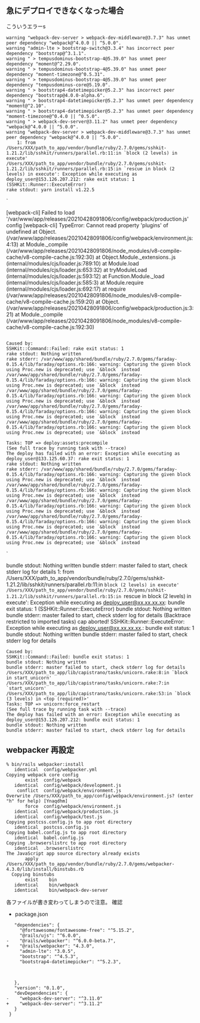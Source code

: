 <!--
title:   Rails6 デプロイ エラーのメモ
tags:    Rails
id:      207f976f0e6d8a1e50da
private: false
-->
## 急にデプロイできなくなった場合
こういうエラーs

```
warning "webpack-dev-server > webpack-dev-middleware@3.7.3" has unmet peer dependency "webpack@^4.0.0 || ^5.0.0".
warning "admin-lte > bootstrap-switch@3.3.4" has incorrect peer dependency "bootstrap@^3.1.1".
warning " > tempusdominus-bootstrap-4@5.39.0" has unmet peer dependency "moment@^2.29.0".
warning " > tempusdominus-bootstrap-4@5.39.0" has unmet peer dependency "moment-timezone@^0.5.31".
warning " > tempusdominus-bootstrap-4@5.39.0" has unmet peer dependency "tempusdominus-core@5.19.0".
warning " > bootstrap4-datetimepicker@5.2.3" has incorrect peer dependency "bootstrap@4.0.0-alpha.6".
warning " > bootstrap4-datetimepicker@5.2.3" has unmet peer dependency "moment@^2.10".
warning " > bootstrap4-datetimepicker@5.2.3" has unmet peer dependency "moment-timezone@^0.4.0 || ^0.5.0".
warning " > webpack-dev-server@3.11.2" has unmet peer dependency "webpack@^4.0.0 || ^5.0.0".
warning "webpack-dev-server > webpack-dev-middleware@3.7.3" has unmet peer dependency "webpack@^4.0.0 || ^5.0.0".
	1: from /Users/XXX/path_to_app/vendor/bundle/ruby/2.7.0/gems/sshkit-1.21.2/lib/sshkit/runners/parallel.rb:11:in `block (2 levels) in execute'
/Users/XXX/path_to_app/vendor/bundle/ruby/2.7.0/gems/sshkit-1.21.2/lib/sshkit/runners/parallel.rb:15:in `rescue in block (2 levels) in execute': Exception while executing as deploy_user@153.126.207.212: rake exit status: 1 (SSHKit::Runner::ExecuteError)
rake stdout: yarn install v1.22.5
```

`

[webpack-cli] Failed to load '/var/www/app/releases/20210428091806/config/webpack/production.js' config
[webpack-cli] TypeError: Cannot read property 'plugins' of undefined
    at Object.<anonymous> (/var/www/app/releases/20210428091806/config/webpack/environment.js:4:13)
    at Module._compile (/var/www/app/releases/20210428091806/node_modules/v8-compile-cache/v8-compile-cache.js:192:30)
    at Object.Module._extensions..js (internal/modules/cjs/loader.js:789:10)
    at Module.load (internal/modules/cjs/loader.js:653:32)
    at tryModuleLoad (internal/modules/cjs/loader.js:593:12)
    at Function.Module._load (internal/modules/cjs/loader.js:585:3)
    at Module.require (internal/modules/cjs/loader.js:692:17)
    at require (/var/www/app/releases/20210428091806/node_modules/v8-compile-cache/v8-compile-cache.js:159:20)
    at Object.<anonymous> (/var/www/app/releases/20210428091806/config/webpack/production.js:3:21)
    at Module._compile  (/var/www/app/releases/20210428091806/node_modules/v8-compile-cache/v8-compile-cache.js:192:30)


```

Caused by:
SSHKit::Command::Failed: rake exit status: 1
rake stdout: Nothing written
rake stderr: /var/www/app/shared/bundle/ruby/2.7.0/gems/faraday-0.15.4/lib/faraday/options.rb:166: warning: Capturing the given block using Proc.new is deprecated; use `&block` instead
/var/www/app/shared/bundle/ruby/2.7.0/gems/faraday-0.15.4/lib/faraday/options.rb:166: warning: Capturing the given block using Proc.new is deprecated; use `&block` instead
/var/www/app/shared/bundle/ruby/2.7.0/gems/faraday-0.15.4/lib/faraday/options.rb:166: warning: Capturing the given block using Proc.new is deprecated; use `&block` instead
/var/www/app/shared/bundle/ruby/2.7.0/gems/faraday-0.15.4/lib/faraday/options.rb:166: warning: Capturing the given block using Proc.new is deprecated; use `&block` instead
/var/www/app/shared/bundle/ruby/2.7.0/gems/faraday-0.15.4/lib/faraday/options.rb:166: warning: Capturing the given block using Proc.new is deprecated; use `&block` instead

Tasks: TOP => deploy:assets:precompile
(See full trace by running task with --trace)
The deploy has failed with an error: Exception while executing as deploy_user@133.125.60.37: rake exit status: 1
rake stdout: Nothing written
rake stderr: /var/www/app/shared/bundle/ruby/2.7.0/gems/faraday-0.15.4/lib/faraday/options.rb:166: warning: Capturing the given block using Proc.new is deprecated; use `&block` instead
/var/www/app/shared/bundle/ruby/2.7.0/gems/faraday-0.15.4/lib/faraday/options.rb:166: warning: Capturing the given block using Proc.new is deprecated; use `&block` instead
/var/www/app/shared/bundle/ruby/2.7.0/gems/faraday-0.15.4/lib/faraday/options.rb:166: warning: Capturing the given block using Proc.new is deprecated; use `&block` instead
/var/www/app/shared/bundle/ruby/2.7.0/gems/faraday-0.15.4/lib/faraday/options.rb:166: warning: Capturing the given block using Proc.new is deprecated; use `&block` instead
/var/www/app/shared/bundle/ruby/2.7.0/gems/faraday-0.15.4/lib/faraday/options.rb:166: warning: Capturing the given block using Proc.new is deprecated; use `&block` instead

```

`

bundle stdout: Nothing written
bundle stderr: master failed to start, check stderr log for details
	1: from /Users/XXX/path_to_app/vendor/bundle/ruby/2.7.0/gems/sshkit-1.21.2/lib/sshkit/runners/parallel.rb:11:in `block (2 levels) in execute'
/Users/XXX/path_to_app/vendor/bundle/ruby/2.7.0/gems/sshkit-1.21.2/lib/sshkit/runners/parallel.rb:15:in `rescue in block (2 levels) in execute': Exception while executing as deploy_user@xx.xx.xx.xx: bundle exit status: 1 (SSHKit::Runner::ExecuteError)
bundle stdout: Nothing written
bundle stderr: master failed to start, check stderr log for details
(Backtrace restricted to imported tasks)
cap aborted!
SSHKit::Runner::ExecuteError: Exception while executing as deploy_user@xx.xx.xx.xx.: bundle exit status: 1
bundle stdout: Nothing written
bundle stderr: master failed to start, check stderr log for details


```
Caused by:
SSHKit::Command::Failed: bundle exit status: 1
bundle stdout: Nothing written
bundle stderr: master failed to start, check stderr log for details
/Users/XXX/path_to_app/lib/capistrano/tasks/unicorn.rake:8:in `block in start_unicorn'
/Users/XXX/path_to_app/lib/capistrano/tasks/unicorn.rake:7:in `start_unicorn'
/Users/XXX/path_to_app/lib/capistrano/tasks/unicorn.rake:53:in `block (3 levels) in <top (required)>'
Tasks: TOP => unicorn:force_restart
(See full trace by running task with --trace)
The deploy has failed with an error: Exception while executing as deploy_user@153.126.207.212: bundle exit status: 1
bundle stdout: Nothing written
bundle stderr: master failed to start, check stderr log for details

```

## webpacker 再設定

```
% bin/rails webpacker:install
   identical  config/webpacker.yml
Copying webpack core config
       exist  config/webpack
   identical  config/webpack/development.js
    conflict  config/webpack/environment.js
Overwrite /Users/XXX/path_to_app/config/webpack/environment.js? (enter "h" for help) [Ynaqdhm] 
       force  config/webpack/environment.js
   identical  config/webpack/production.js
   identical  config/webpack/test.js
Copying postcss.config.js to app root directory
   identical  postcss.config.js
Copying babel.config.js to app root directory
   identical  babel.config.js
Copying .browserslistrc to app root directory
   identical  .browserslistrc
The JavaScript app source directory already exists
       apply  /Users/XXX/path_to_app/vendor/bundle/ruby/2.7.0/gems/webpacker-4.3.0/lib/install/binstubs.rb
  Copying binstubs
       exist    bin
   identical    bin/webpack
   identical    bin/webpack-dev-server
```

各ファイルが書き変わってしまうので注意。
確認

- package.json

```
   "dependencies": {
     "@fortawesome/fontawesome-free": "^5.15.2",
     "@rails/ujs": "^6.0.0",
-    "@rails/webpacker": "^6.0.0-beta.7",
+    "@rails/webpacker": "4.3.0",
     "admin-lte": "3.0.5",
     "bootstrap": "^4.5.3",
     "bootstrap4-datetimepicker": "^5.2.3",



   },
   "version": "0.1.0",
   "devDependencies": {
-    "webpack-dev-server": "^3.11.0"
+    "webpack-dev-server": "^3.11.2"
   }
 }

```